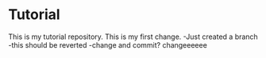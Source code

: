 # Tutorial

This is my tutorial repository.
This is my first change.
-Just created a branch
-this should be reverted
-change and commit?
changeeeeee